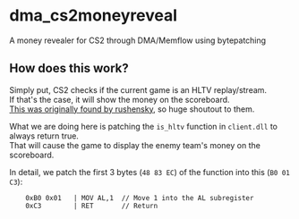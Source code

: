# dma_cs2moneyreveal
A money revealer for CS2 through DMA/Memflow using bytepatching

## How does this work?
Simply put, CS2 checks if the current game is an HLTV replay/stream.  
If that's the case, it will show the money on the scoreboard.  
[This was originally found by rushensky](https://www.unknowncheats.me/forum/3710688-post110.html), so huge shoutout to them.

What we are doing here is patching the `is_hltv` function in `client.dll` to always return true.  
That will cause the game to display the enemy team's money on the scoreboard.

In detail, we patch the first 3 bytes (`48 83 EC`) of the function into this (`B0 01 C3`):

```
    0xB0 0x01   | MOV AL,1  // Move 1 into the AL subregister
    0xC3        | RET       // Return
```